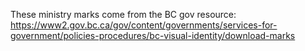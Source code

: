 These ministry marks come from the  BC gov resource:
 https://www2.gov.bc.ca/gov/content/governments/services-for-government/policies-procedures/bc-visual-identity/download-marks